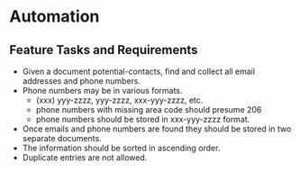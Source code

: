 # Automation



## Feature Tasks and Requirements
* Given a document potential-contacts, find and collect all email addresses and phone numbers.
* Phone numbers may be in various formats.
    * (xxx) yyy-zzzz, yyy-zzzz, xxx-yyy-zzzz, etc.
    * phone numbers with missing area code should presume 206
    * phone numbers should be stored in xxx-yyy-zzzz format.
* Once emails and phone numbers are found they should be stored in two separate documents.
* The information should be sorted in ascending order.
* Duplicate entries are not allowed.